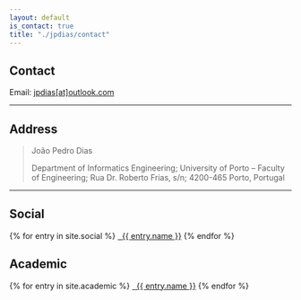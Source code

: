```yaml
---
layout: default
is_contact: true
title: "./jpdias/contact"
---
```


## Contact

<i class="far fa-envelope"></i> Email: [jpdias[at]outlook.com](mailto:jpdias@outlook.com)

---

## Address

> João Pedro Dias
>
> Department of Informatics Engineering; 
> University of Porto – Faculty of Engineering; 
> Rua Dr. Roberto Frias, s/n; 
> 4200-465 Porto, Portugal

---

## Social

{% for entry in site.social %}
   <a href="{{ entry.url }}" target="_blank"><i class="{{ entry.icon }}"></i> &nbsp; {{ entry.name }}</a>
{% endfor %}

## Academic

{% for entry in site.academic %}
   <a href="{{ entry.url }}" target="_blank"><i class="{{ entry.icon }}"></i> &nbsp; {{ entry.name }}</a>
{% endfor %}
